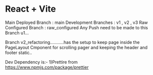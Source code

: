 # React + Vite


Main Deployed Branch : main
Development Branches : v1 , v2 , v3
Raw Configured Branch : raw_configured
Any Push need to be made to this Branch u1...


Branch v2_refactoring...........has the setup to keep page inside the PageLayout Cmponent for scrolling pager and keeping the header and footer static..


Dev Dependency is:-
1)Prettire from https://www.npmjs.com/package/prettier

